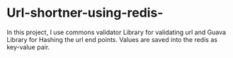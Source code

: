 # Url-shortner-using-redis-
In this project, I use commons validator Library for validating url and Guava Library for Hashing the url end points. Values are saved into the redis as key-value pair. 
